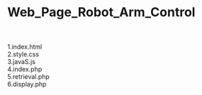 # Web_Page_Robot_Arm_Control
<br>
<br>
1.index.html
<br>
2.style.css
<br>
3.javaS.js
<br>
4.index.php
<br>
5.retrieval.php
<br>
6.display.php
